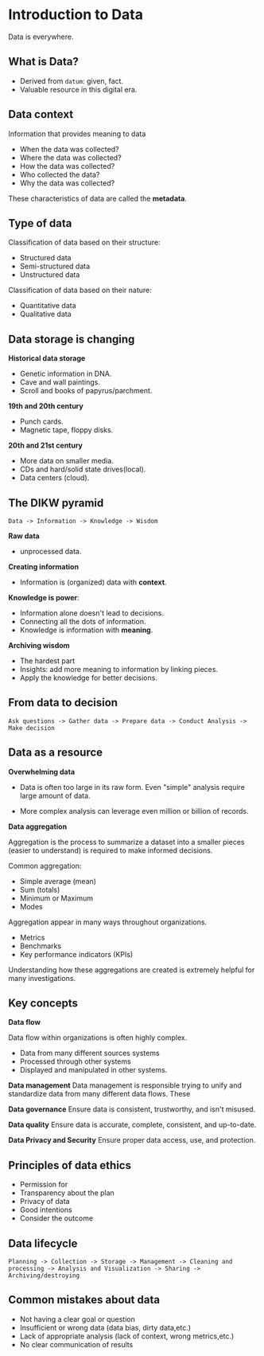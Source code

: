 # Introduction to Data

Data is everywhere.

## What is Data?

- Derived from `datum`: given, fact.
- Valuable resource in this digital era.

## Data context

Information that provides meaning to data
- When the data was collected?
- Where the data was collected?
- How the data was collected?
- Who collected the data?
- Why the data was collected?

These characteristics of data are called the **metadata**.

## Type of data

Classification of data based on their structure:
- Structured data
- Semi-structured data
- Unstructured data

Classification of data based on their nature: 
- Quantitative data
- Qualitative data

## Data storage is changing

**Historical data storage**
- Genetic information in DNA.
- Cave and wall paintings.
- Scroll and books of papyrus/parchment.

**19th and 20th century**
- Punch cards.
- Magnetic tape, floppy disks.

**20th and 21st century**
- More data on smaller media.
- CDs and hard/solid state drives(local).
- Data centers (cloud).

## The DIKW pyramid

```
Data -> Information -> Knowledge -> Wisdom
```

**Raw data**
- unprocessed data.

**Creating information**
- Information is (organized) data with **context**.

**Knowledge is power**:
- Information alone doesn't lead to decisions.
- Connecting all the dots of information.
- Knowledge is information with **meaning**.

**Archiving wisdom**
- The hardest part
- Insights: add more meaning to information by linking pieces.
- Apply the knowledge for better decisions.

## From data to decision

```
Ask questions -> Gather data -> Prepare data -> Conduct Analysis -> Make decision
```

## Data as a resource

**Overwhelming data**

- Data is often too large in its raw form. Even "simple" analysis require large amount of data.

- More complex analysis can leverage even million or billion of records.

**Data aggregation**

Aggregation is the process to summarize a dataset into a smaller pieces (easier to understand) is required to make informed decisions.

Common aggregation:
- Simple average (mean)
- Sum (totals)
- Minimum or Maximum
- Modes

Aggregation appear in many ways throughout organizations.
- Metrics
- Benchmarks
- Key performance indicators (KPIs)

Understanding how these aggregations are created is extremely helpful for many investigations.


## Key concepts

**Data flow**

Data flow within organizations is often  highly complex.

- Data from many different sources systems
- Processed through other systems
- Displayed and manipulated in other systems.

**Data management**
Data management is responsible trying to unify and standardize data from many different data flows. These 

**Data governance**
Ensure data is consistent, trustworthy, and isn't misused.

**Data quality**
Ensure data is accurate, complete, consistent, and up-to-date.

**Data Privacy and Security**
Ensure proper data access, use, and protection.

## Principles of data ethics

- Permission for 
- Transparency about the plan
- Privacy of data
- Good intentions
- Consider the outcome

## Data lifecycle

```
Planning -> Collection -> Storage -> Management -> Cleaning and processing -> Analysis and Visualization -> Sharing -> Archiving/destroying
```

## Common mistakes about data
- Not having a clear goal or question
- Insufficient or wrong data (data bias, dirty data,etc.)
- Lack of appropriate analysis (lack of context, wrong metrics,etc.)
- No clear communication of results